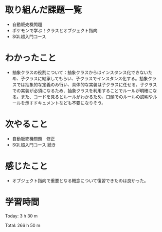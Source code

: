 # 取り組んだ課題一覧
- 自動販売機問題
- ポケモンで学ぶ！クラスとオブジェクト指向
- SQL超入門コース

# わかったこと
- 抽象クラスの役割について：抽象クラスからはインスタンス化できないため、子クラスに継承してもらい、子クラスでインスタンス化する。抽象クラスでは抽象的な定義のみ行い、具体的な実装は子クラスに任せる。子クラスでの実装が必須になるため、抽象クラスを利用することでルールが明確になる。また、コードを見るとルールがわかるため、口頭でのルールの説明やルールを示すドキュメントなども不要になりそう。

# 次やること
- 自動販売機問題　修正
- SQL超入門コース 続き

# 感じたこと
- オブジェクト指向で重要となる概念について復習できたのは良かった。

# 学習時間
Today: 3 h 30 m

Total: 266 h 50 m

